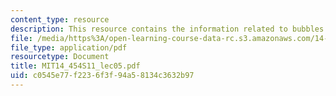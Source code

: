 ```yaml
---
content_type: resource
description: This resource contains the information related to bubbles.
file: /media/https%3A/open-learning-course-data-rc.s3.amazonaws.com/14-454-economic-crises-spring-2011/c0545e77f2236f3f94a58134c3632b97_MIT14_454S11_lec05.pdf
file_type: application/pdf
resourcetype: Document
title: MIT14_454S11_lec05.pdf
uid: c0545e77-f223-6f3f-94a5-8134c3632b97
---
```

